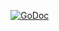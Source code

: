 [![GoDoc](https://img.shields.io/badge/godoc-reference-5272B4.svg)](https://godoc.org/code.uplex.de/uplex-varnish/k8s-ingress/pkg/apis/varnishingress/v1alpha1)

